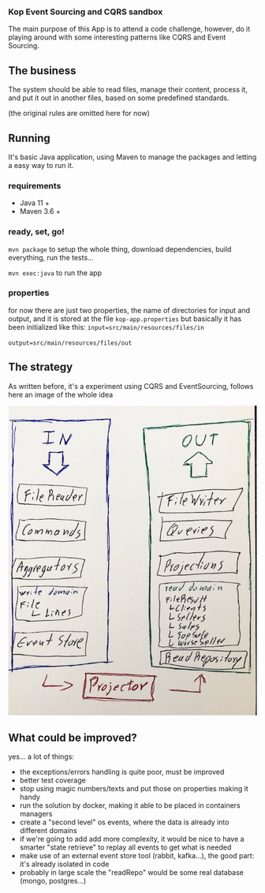 ### Kop Event Sourcing and CQRS sandbox

The main purpose of this App is to attend a code challenge, however, do it playing around with some interesting patterns like CQRS and Event Sourcing.

## The business
The system should be able to read files, manage their content, process it, and put it out in another files, based on some predefined standards.

(the original rules are omitted here for now)

## Running
It's basic Java application, using Maven to manage the packages and letting a easy way to run it.

### requirements
- Java 11 +
- Maven 3.6 +

### ready, set, go!
`mvn package` to setup the whole thing, download dependencies, build everything, run the tests...

`mvn exec:java` to run the app

### properties
for now there are just two properties, the name of directories for input and output, and it is stored at the file `kop-app.properties`
but basically it has been initialized like this:
`input=src/main/resources/files/in` 

`output=src/main/resources/files/out`

## The strategy

As written before, it's a experiment using CQRS and EventSourcing, follows here an image of the whole idea

!["The solution architecture IN/OUT"](architecture.jpg)

## What could be improved?

yes... a lot of things:
- the exceptions/errors handling is quite poor, must be improved
- better test coverage
- stop using magic numbers/texts and put those on properties making it handy
- run the solution by docker, making it able to be placed in containers managers
- create a "second level" os events, where the data is already into different domains
- if we're going to add add more complexity, it would be nice to have a smarter "state retrieve" to replay all events to get what is needed
- make use of an external event store tool (rabbit, kafka...), the good part: it's already isolated in code
- probably in large scale the "readRepo" would be some real database (mongo, postgres...)
 